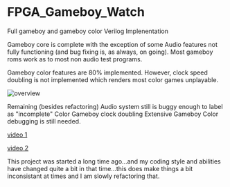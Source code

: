 # FPGA_Gameboy_Watch
Full gameboy and gameboy color Verilog Implenentation

Gameboy core is complete with the exception of some Audio features not fully functioning (and bug fixing is, as always, on going). Most gameboy roms work as to most non audio test programs. 

Gameboy color features are 80% implemented.  However, clock speed doubling is not implemented which renders most color games unplayable.


![overview](useful_docs/overview.jpg)


Remaining (besides refactoring)
  Audio system still is buggy enough to label as "incomplete"
  Color Gameboy clock doubling 
  Extensive Gameboy Color debugging is still needed.
  
 [video 1](https://www.youtube.com/watch?v=Pr7vuAg85WQ&t=10s)
 
 [video 2](https://www.youtube.com/watch?v=uc7wt_IBnak)
 
This project was started a long time ago...and my coding style and abilities have changed quite a bit in that time...this does make things a bit inconsistant at times and I am slowly refactoring that.  
  
